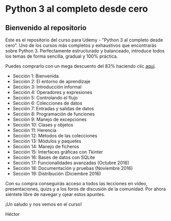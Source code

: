 # Python 3 al completo desde cero

## Bienvenido al repositorio

Este es el repositorio del curso para Udemy - "Python 3 al completo desde cero". Uno de los cursos más completos y exhaustivos que encontrarás sobre Python 3. Perfectamente estructurado y balanceado, introduce todos los temas de forma sencilla, gradual y 100% práctica.

Puedes comprarlo con un mega descuento del 83% haciendo clic [aquí](https://www.udemy.com/python-3-al-completo-desde-cero/?couponCode=PROMON20).



* Sección 1: Bienvenida
* Sección 2: El entorno de aprendizaje
* Sección 3: Introducción informal
* Sección 4: Operadores y expresiones
* Sección 5: Controlando el flujo
* Sección 6: Colecciones de datos
* Sección 7: Entradas y salidas de datos
* Sección 8: Programación de funciones
* Sección 9: Manejo de excepciones
* Sección 10: Clases y objetos
* Sección 11: Herencia
* Sección 12: Métodos de las colecciones
* Sección 13: Módulos y paquetes
* Sección 14: Manejo de ficheros
* Sección 15: Interfaces gráficas con Tkinter
* Sección 16: Bases de datos con SQLite
* Sección 17: Funcionalidades avanzadas (Octubre 2016)
* Sección 18: Documentación y pruebas (Noviembre 2016)
* Sección 19: Distribución (Diciembre 2016)

Con su compra conseguirás acceso a todos las lecciones en vídeo, presentaciones, quizs y a los foros de discusión de la comunidad. Por ahora siéntete libre de navegar y ojear estos apuntes.

¡Un saludo y nos vemos en el curso!

Héctor
